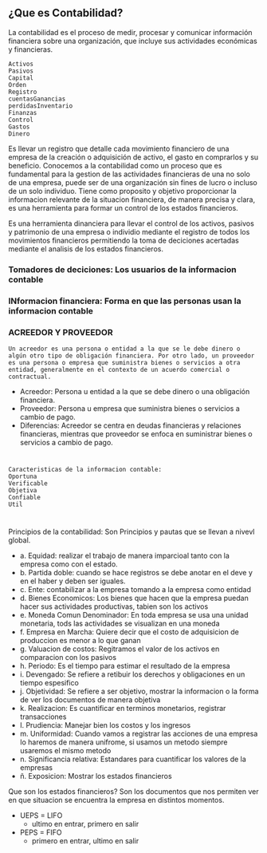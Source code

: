 ## ¿Que es Contabilidad?

La contabilidad es el proceso de medir, procesar y comunicar información financiera sobre una organización, que incluye sus actividades económicas y financieras.

    Activos
    Pasivos
    Capital
    Orden
    Registro
    cuentasGanancias
    perdidasInventario
    Finanzas
    Control
    Gastos
    Dinero

Es llevar un registro que detalle cada movimiento financiero de una empresa de la creación o adquisición de activo, el gasto en comprarlos y su beneficio. Conocemos a la contabilidad como un proceso que es fundamental para la gestion de las actividades financieras de una no solo de una empresa, puede ser de una organización sin fines de lucro o incluso de un solo individuo. Tiene como proposito y objetivo proporcionar la informacion relevante de la situacion financiera, de manera precisa y clara, es una herramienta para formar un control de los estados financieros.

Es una herramienta dinanciera para llevar el control de los activos, pasivos y patrimonio de una empresa o individio mediante el registro de todos los movimientos financieros permitiendo la toma de deciciones acertadas mediante el analisis de los estados financieros.

### Tomadores de deciciones: Los usuarios de la informacion contable

### INformacion financiera: Forma en que las personas usan la informacion contable

### ACREEDOR Y PROVEEDOR

    Un acreedor es una persona o entidad a la que se le debe dinero o algún otro tipo de obligación financiera. Por otro lado, un proveedor es una persona o empresa que suministra bienes o servicios a otra entidad, generalmente en el contexto de un acuerdo comercial o contractual.

- Acreedor: Persona u entidad a la que se debe dinero o una obligación financiera.
- Proveedor: Persona u empresa que suministra bienes o servicios a cambio de pago.
- Diferencias: Acreedor se centra en deudas financieras y relaciones financieras, mientras que proveedor se enfoca en suministrar bienes o servicios a cambio de pago.

#

    Caracteristicas de la informacion contable:
    Oportuna
    Verificable
    Objetiva
    Confiable
    Util

#

Principios de la contabilidad: Son Principios y pautas que se llevan a nivevl global.

- a. Equidad: realizar el trabajo de manera imparcioal tanto con la empresa como con el estado.
- b. Partida doble: cuando se hace registros se debe anotar en el deve y en el haber y deben ser iguales.
- c. Ente: contabilizar a la empresa tomando a la empresa como entidad
- d. Bienes Economicos: Los bienes que hacen que la empresa puedan hacer sus actividades productivas, tabien son los activos
- e. Moneda Comun Denominador: En toda empresa se usa una unidad monetaria, tods las actividades se visualizan en una moneda
- f. Empresa en Marcha: Quiere decir que el costo de adquisicion de produccion es menor a lo que ganan
- g. Valuacion de costos: Regitramos el valor de los activos en comparacion con los pasivos
- h. Periodo: Es el tiempo para estimar el resultado de la empresa
- i. Devengado: Se refiere a retibuir los derechos y obligaciones en un tiempo espesifico
- j. Objetividad: Se refiere a ser objetivo, mostrar la informacion o la forma de ver los documentos de manera objetiva
- k. Realizacion: Es cuantificar en terminos monetarios, registrar transacciones
- l. Prudiencia: Manejar bien los costos y los ingresos
- m. Uniformidad: Cuando vamos a registrar las acciones de una empresa lo haremos de manera unifrome, si usamos un metodo siempre usaremos el mismo metodo
- n. Significancia relativa: Estandares para cuantificar los valores de la empresas
- ñ. Exposicion: Mostrar los estados financieros

Que son los estados financieros?
Son los documentos que nos permiten ver en que situacion se encuentra la empresa en distintos momentos.

- UEPS = LIFO
  - ultimo en entrar, primero en salir
- PEPS = FIFO
  - primero en entrar, ultimo en salir
